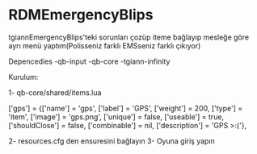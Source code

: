 # RDMEmergencyBlips

tgiannEmergencyBlips'teki sorunları çozüp iteme bağlayıp mesleğe göre ayrı menü yaptım(Polisseniz farklı EMSseniz farklı çıkıyor)

Depencedies
-qb-input
-qb-core
-tgiann-infinity

Kurulum:

1- qb-core/shared/items.lua

['gps'] 		 				 = {['name'] = 'gps', 							['label'] = 'GPS', 						['weight'] = 200, 		['type'] = 'item', 		['image'] = 'gps.png', 					['unique'] = false, 		['useable'] = true, 	['shouldClose'] = false,   	['combinable'] = nil,   	['description'] = 'GPS >:('},

2- resources.cfg den ensuresini bağlayın
3- Oyuna giriş yapın

